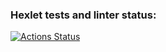 ### Hexlet tests and linter status:
[![Actions Status](https://github.com/VScheg/python-project-83/actions/workflows/hexlet-check.yml/badge.svg)](https://github.com/VScheg/python-project-83/actions)